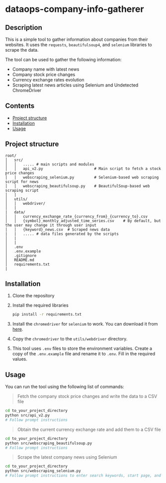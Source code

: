# dataops-company-info-gatherer

## Description

This is a simple tool to gather information about companies from their websites. It uses the `requests`, `beautifulsoup4`, and `selenium` libraries to scrape the data.

The tool can be used to gather the following information:
- Company name with latest news
- Company stock price changes
- Currency exchange rates evolution
- Scraping latest news articles using Selenium and Undetected ChromeDriver

## Contents
- [Project structure](#project-structure)
- [Installation](#installation)
- [Usage](#usage)

## Project structure
```
root/
│   src/
│   │   ..... # main scripts and modules
│   │   api_v2.py                       # Main script to fetch a stock price changes
│   │   webscraping_selenium.py         # Selenium-based web scraping script for news
│   │   webscraping_beautifulsoup.py    # BeautifulSoup-based web scraping script 
│   |
│   utils/
│   │   webdriver/
│   |
|   data/
│   │   currency_exchange_rate_{currency_from}_{currency_to}.csv
│   │   {symbol}_monthly_adjusted_time_series.csv    # By default, but the user may change it through user input
│   │   {keyword}_news.csv  # Scraped news data
|   |   ..... # data files generated by the scripts
│   |
│   |
│   .env
│   .env.example
│   .gitignore
│   README.md
│   requirements.txt
|
```

## Installation
1. Clone the repository

2. Install the required libraries
    ```bash
    pip install -r requirements.txt
    ```

3. Install the `chromedriver` for `selenium` to work. You can download it from [here](https://sites.google.com/a/chromium.org/chromedriver/downloads).

4. Copy the `chromedriver` to the `utils/webdriver` directory.

5. This tool uses `.env` files to store the environment variables. Create a copy of the `.env.example` file and rename it to `.env`. Fill in the required values.

## Usage

You can run the tool using the following list of commands:

> Fetch the company stock price changes and write the data to a CSV file
```bash
cd to_your_project_directory
python src/api_v2.py
# Follow prompt instructions
```

> Obtain the current currency exchange rate and add them to a CSV file
```bash
cd to_your_project_directory
python src/webscraping_beautifulsoup.py
# Follow prompt instructions
```

> Scrape the latest company news using Selenium
```bash
cd to_your_project_directory
python src/webscraping_selenium.py
# Follow prompt instructions to enter search keywords, start page, and max pages
```
